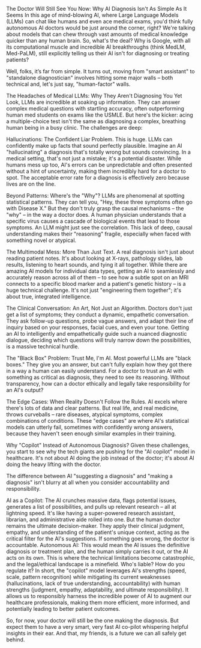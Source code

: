 The Doctor Will Still See You Now: Why AI Diagnosis Isn't As Simple As It Seems
In this age of mind-blowing AI, where Large Language Models (LLMs) can chat like humans and even ace medical exams, you'd think fully autonomous AI doctors would be just around the corner, right? We're talking about models that can chew through vast amounts of medical knowledge quicker than any human brain. So, what's the deal? Why is Google, with all its computational muscle and incredible AI breakthroughs (think MedLM, Med-PaLM), still explicitly telling us their AI isn't for diagnosing or treating patients?

Well, folks, it’s far from simple. It turns out, moving from "smart assistant" to "standalone diagnostician" involves hitting some major walls – both technical and, let's just say, "human-factor" walls.

The Headaches of Medical LLMs: Why They Aren't Diagnosing You Yet
Look, LLMs are incredible at soaking up information. They can answer complex medical questions with startling accuracy, often outperforming human med students on exams like the USMLE. But here's the kicker: acing a multiple-choice test isn't the same as diagnosing a complex, breathing human being in a busy clinic. The challenges are deep:

Hallucinations: The Confident Liar Problem.
This is huge. LLMs can confidently make up facts that sound perfectly plausible. Imagine an AI "hallucinating" a diagnosis that's totally wrong but sounds convincing. In a medical setting, that's not just a mistake; it's a potential disaster. While humans mess up too, AI's errors can be unpredictable and often presented without a hint of uncertainty, making them incredibly hard for a doctor to spot. The acceptable error rate for a diagnosis is effectively zero because lives are on the line.

Beyond Patterns: Where's the "Why"?
LLMs are phenomenal at spotting statistical patterns. They can tell you, "Hey, these three symptoms often go with Disease X." But they don't truly grasp the causal mechanisms – the "why" – in the way a doctor does. A human physician understands that a specific virus causes a cascade of biological events that lead to those symptoms. An LLM might just see the correlation. This lack of deep, causal understanding makes their "reasoning" fragile, especially when faced with something novel or atypical.

The Multimodal Mess: More Than Just Text.
A real diagnosis isn't just about reading patient notes. It's about looking at X-rays, pathology slides, lab results, listening to heart sounds, and tying it all together. While there are amazing AI models for individual data types, getting an AI to seamlessly and accurately reason across all of them – to see how a subtle spot on an MRI connects to a specific blood marker and a patient's genetic history – is a huge technical challenge. It's not just "engineering them together"; it's about true, integrated intelligence.

The Clinical Conversation: An Art, Not Just an Algorithm.
Doctors don't just get a list of symptoms; they conduct a dynamic, empathetic conversation. They ask follow-up questions, probe vague answers, and adapt their line of inquiry based on your responses, facial cues, and even your tone. Getting an AI to intelligently and empathetically guide such a nuanced diagnostic dialogue, deciding which questions will truly narrow down the possibilities, is a massive technical hurdle.

The "Black Box" Problem: Trust Me, I'm AI.
Most powerful LLMs are "black boxes." They give you an answer, but can't fully explain how they got there in a way a human can easily understand. For a doctor to trust an AI with something as critical as diagnosis, they need to see its reasoning. Without transparency, how can a doctor ethically and legally take responsibility for an AI's output?

The Edge Cases: When Reality Doesn't Follow the Rules.
AI excels where there's lots of data and clear patterns. But real life, and real medicine, throws curveballs – rare diseases, atypical symptoms, complex combinations of conditions. These "edge cases" are where AI's statistical models can utterly fail, sometimes with confidently wrong answers, because they haven't seen enough similar examples in their training.

Why "Copilot" Instead of Autonomous Diagnosis?
Given these challenges, you start to see why the tech giants are pushing for the "AI copilot" model in healthcare. It's not about AI doing the job instead of the doctor; it's about AI doing the heavy lifting with the doctor.

The difference between AI "suggesting a diagnosis" and "making a diagnosis" isn't blurry at all when you consider accountability and responsibility.

AI as a Copilot: The AI crunches massive data, flags potential issues, generates a list of possibilities, and pulls up relevant research – all at lightning speed. It's like having a super-powered research assistant, librarian, and administrative aide rolled into one. But the human doctor remains the ultimate decision-maker. They apply their clinical judgment, empathy, and understanding of the patient's unique context, acting as the critical filter for the AI's suggestions. If something goes wrong, the doctor is accountable.
Autonomous AI: This would mean the AI issues the definitive diagnosis or treatment plan, and the human simply carries it out, or the AI acts on its own. This is where the technical limitations become catastrophic, and the legal/ethical landscape is a minefield. Who's liable? How do you regulate it?
In short, the "copilot" model leverages AI's strengths (speed, scale, pattern recognition) while mitigating its current weaknesses (hallucinations, lack of true understanding, accountability) with human strengths (judgment, empathy, adaptability, and ultimate responsibility). It allows us to responsibly harness the incredible power of AI to augment our healthcare professionals, making them more efficient, more informed, and potentially leading to better patient outcomes.

So, for now, your doctor will still be the one making the diagnosis. But expect them to have a very smart, very fast AI co-pilot whispering helpful insights in their ear. And that, my friends, is a future we can all safely get behind.